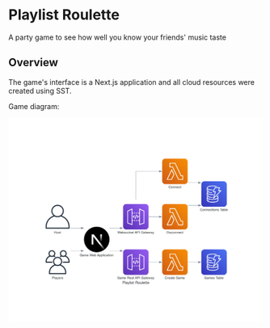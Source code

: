 # Playlist Roulette

A party game to see how well you know your friends' music taste

## Overview

The game's interface is a Next.js application and all cloud resources were created using SST.

Game diagram:

![](https://github.com/adamdlear/my-diagrams/blob/main/playlist-roulette/playlist_roulette.png?raw=true)
